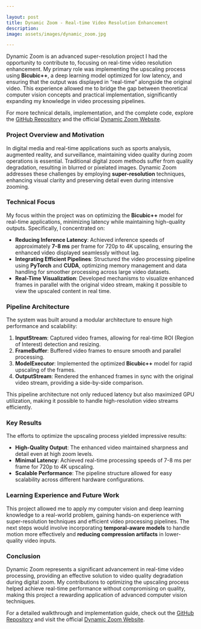 ```yaml
---

layout: post  
title: Dynamic Zoom - Real-time Video Resolution Enhancement  
description:  
image: assets/images/dynamic_zoom.jpg  

---  
```


<!-- Content -->  
Dynamic Zoom is an advanced super-resolution project I had the opportunity to contribute to, focusing on real-time video resolution enhancement. My primary role was implementing the upscaling process using **Bicubic++**, a deep learning model optimized for low latency, and ensuring that the output was displayed in “real-time” alongside the original video. This experience allowed me to bridge the gap between theoretical computer vision concepts and practical implementation, significantly expanding my knowledge in video processing pipelines.

For more technical details, implementation, and the complete code, explore the [GitHub Repository](https://github.com/Dynamic-Zoom/Dynamic-Zoom) and the official [Dynamic Zoom Website](https://dynamic-zoom.github.io/home/).

<h3>Project Overview and Motivation</h3>  

In digital media and real-time applications such as sports analysis, augmented reality, and surveillance, maintaining video quality during zoom operations is essential. Traditional digital zoom methods suffer from quality degradation, resulting in blurred or pixelated images. Dynamic Zoom addresses these challenges by employing **super-resolution** techniques, enhancing visual clarity and preserving detail even during intensive zooming.

<h3>Technical Focus</h3>  

My focus within the project was on optimizing the **Bicubic++** model for real-time applications, minimizing latency while maintaining high-quality outputs. Specifically, I concentrated on:  

- **Reducing Inference Latency**: Achieved inference speeds of approximately **7-8 ms** per frame for 720p to 4K upscaling, ensuring the enhanced video displayed seamlessly without lag.  
- **Integrating Efficient Pipelines**: Structured the video processing pipeline using **PyTorch** and **CUDA**, optimizing memory management and data handling for smoother processing across large video datasets.  
- **Real-Time Visualization**: Developed mechanisms to visualize enhanced frames in parallel with the original video stream, making it possible to view the upscaled content in real time.  

<h3>Pipeline Architecture</h3>  

The system was built around a modular architecture to ensure high performance and scalability:  

1. **InputStream**: Captured video frames, allowing for real-time ROI (Region of Interest) detection and resizing.  
2. **FrameBuffer**: Buffered video frames to ensure smooth and parallel processing.  
3. **ModelExecutor**: Implemented the optimized **Bicubic++** model for rapid upscaling of the frames.  
4. **OutputStream**: Rendered the enhanced frames in sync with the original video stream, providing a side-by-side comparison.  

This pipeline architecture not only reduced latency but also maximized GPU utilization, making it possible to handle high-resolution video streams efficiently.

<h3>Key Results</h3>  

The efforts to optimize the upscaling process yielded impressive results:  

- **High-Quality Output**: The enhanced video maintained sharpness and detail even at high zoom levels.  
- **Minimal Latency**: Achieved real-time processing speeds of 7-8 ms per frame for 720p to 4K upscaling.  
- **Scalable Performance**: The pipeline structure allowed for easy scalability across different hardware configurations.

<h3>Learning Experience and Future Work</h3>  

This project allowed me to apply my computer vision and deep learning knowledge to a real-world problem, gaining hands-on experience with super-resolution techniques and efficient video processing pipelines. The next steps would involve incorporating **temporal-aware models** to handle motion more effectively and **reducing compression artifacts** in lower-quality video inputs.

<h3>Conclusion</h3>  

Dynamic Zoom represents a significant advancement in real-time video processing, providing an effective solution to video quality degradation during digital zoom. My contributions to optimizing the upscaling process helped achieve real-time performance without compromising on quality, making this project a rewarding application of advanced computer vision techniques.

For a detailed walkthrough and implementation guide, check out the [GitHub Repository](https://github.com/Dynamic-Zoom/Dynamic-Zoom) and visit the official [Dynamic Zoom Website](https://dynamic-zoom.github.io/home/).